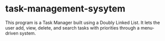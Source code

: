 # task-management-sysytem
This program is a Task Manager built using a Doubly Linked List. It lets the user add, view, delete, and search tasks with priorities through a menu-driven system.
